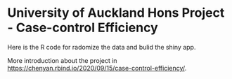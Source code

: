 # University of Auckland Hons Project - Case-control Efficiency

Here is the R code for radomize the data and bulid the shiny app.

More introduction about the project in https://chenyan.rbind.io/2020/09/15/case-control-efficiency/.

